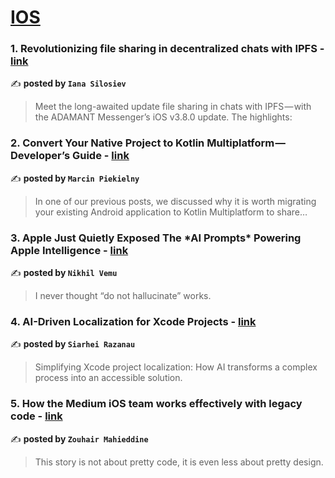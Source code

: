 
<h1><a href=https://medium.com/tag/ios/recommended target="_blank" rel="noopener noreferrer">IOS</a></h1>
<h3>1. Revolutionizing file sharing in decentralized chats with IPFS - <a href="https://medium.com/@silosieviana?source=tag_recommended_feed---------0-84----------ios----------d4584293_575e_43ab_a6b3_49184c2d4c7a-------" target="_blank" rel="noopener noreferrer">link</a></h3>

✍️ **posted by `Iana Silosiev`**

<blockquote>Meet the long-awaited update file sharing in chats with IPFS — with the ADAMANT Messenger’s iOS v3.8.0 update. The highlights:</blockquote>

<h3>2. Convert Your Native Project to Kotlin Multiplatform — Developer’s Guide - <a href="https://medium.com/@maruchin?source=tag_recommended_feed---------1-107----------ios----------d4584293_575e_43ab_a6b3_49184c2d4c7a-------" target="_blank" rel="noopener noreferrer">link</a></h3>

✍️ **posted by `Marcin Piekielny`**

<blockquote>In one of our previous posts, we discussed why it is worth migrating your existing Android application to Kotlin Multiplatform to share…</blockquote>

<h3>3. Apple Just Quietly Exposed The *AI Prompts* Powering Apple Intelligence - <a href="https://medium.com/@nikhilvemu?source=tag_recommended_feed---------2-85----------ios----------d4584293_575e_43ab_a6b3_49184c2d4c7a-------" target="_blank" rel="noopener noreferrer">link</a></h3>

✍️ **posted by `Nikhil Vemu`**

<blockquote>I never thought “do not hallucinate” works.</blockquote>

<h3>4. AI-Driven Localization for Xcode Projects - <a href="https://medium.com/@razanau?source=tag_recommended_feed---------3-84----------ios----------d4584293_575e_43ab_a6b3_49184c2d4c7a-------" target="_blank" rel="noopener noreferrer">link</a></h3>

✍️ **posted by `Siarhei Razanau`**

<blockquote>Simplifying Xcode project localization: How AI transforms a complex process into an accessible solution.</blockquote>

<h3>5. How the Medium iOS team works effectively with legacy code - <a href="https://medium.com/@Zedenem?source=tag_recommended_feed---------4-107----------ios----------d4584293_575e_43ab_a6b3_49184c2d4c7a-------" target="_blank" rel="noopener noreferrer">link</a></h3>

✍️ **posted by `Zouhair Mahieddine`**

<blockquote>This story is not about pretty code, it is even less about pretty design.</blockquote>

